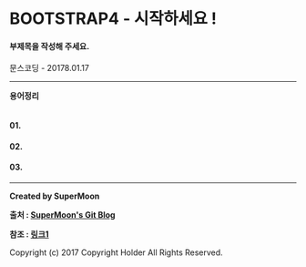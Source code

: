 # BOOTSTRAP4 - 시작하세요 !

#### 부제목을 작성해 주세요.

<div class="pull-right"> 문스코딩 - 20178.01.17 </div>

---

**용어정리**
```

```

#### 01.

#### 02.

#### 03.

---

**Created by SuperMoon**

**출처 : [SuperMoon's Git Blog](https://github.com/jm921106)**

**참조 : [링크1]()**

Copyright (c) 2017 Copyright Holder All Rights Reserved.
